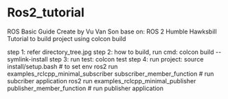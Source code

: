 # Ros2_tutorial
ROS Basic Guide
Create by Vu Van Son
base on: ROS 2 Humble Hawksbill
Tutorial to build project using colcon build

step 1: refer directory_tree.jpg
step 2: how to build, run cmd:
	colcon build --symlink-install
step 3: run test:
	colcon test
step 4: run project:
	source install/setup.bash # to set env
	ros2 run examples_rclcpp_minimal_subscriber subscriber_member_function # run subcriber application
	ros2 run examples_rclcpp_minimal_publisher publisher_member_function   # run publisher application
